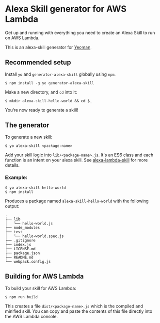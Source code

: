 # Alexa Skill generator for AWS Lambda

Get up and running with everything you need to create an Alexa Skill to run on
AWS Lambda.

This is an alexa-skill generator for [Yeoman](http://yeoman.io).

## Recommended setup

Install `yo` and `generator-alexa-skill` globally using `npm`.

```
$ npm install -g yo generator-alexa-skill
```

Make a new directory, and `cd` into it:

```
$ mkdir alexa-skill-hello-world && cd $_
```

You're now ready to generate a skill!

## The generator

To generate a new skill:

```
$ yo alexa-skill <package-name>
```

Add your skill logic into `lib/<package-name>.js`. It's an ES6 class and each
function is an intent on your alexa skill. See [alexa-lambda-skill](https://github.com/cameronhunter/alexa-lambda-skill)
for more details.

### Example:

```
$ yo alexa-skill hello-world
$ npm install
```

Produces a package named `alexa-skill-hello-world` with the following output:

```
.
├── lib
│   └── hello-world.js
├── node_modules
├── test
│   └── hello-world.spec.js
├── .gitignore
├── index.js
├── LICENSE.md
├── package.json
├── README.md
└── webpack.config.js
```

## Building for AWS Lambda

To build your skill for AWS Lambda:

```
$ npm run build
```

This creates a file `dist/<package-name>.js` which is the compiled and minified
skill. You can copy and paste the contents of this file directly into the AWS
Lambda console.
